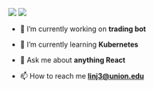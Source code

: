 [![](https://img.shields.io/badge/linkedin-%230077B5.svg?&style=for-the-badge&logo=linkedin&logoColor=white)](https://www.linkedin.com/in/jamesslinurl/)
[![](https://img.shields.io/badge/Gmail-D14836?style=for-the-badge&logo=gmail&logoColor=white)](mailto:linj3@union.edu)

- 🔭 I’m currently working on **trading bot**

- 🌱 I’m currently learning **Kubernetes**

- 💬 Ask me about **anything React**

- 📫 How to reach me **linj3@union.edu**
